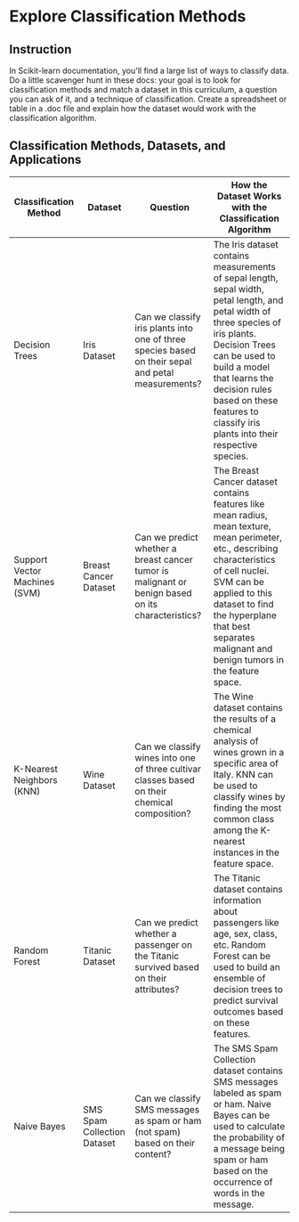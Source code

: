 # Explore Classification Methods

## Instruction
In Scikit-learn documentation, you'll find a large list of ways to classify data. Do a little scavenger hunt in these docs: your goal is to look for classification methods and match a dataset in this curriculum, a question you can ask of it, and a technique of classification. Create a spreadsheet or table in a .doc file and explain how the dataset would work with the classification algorithm.

## Classification Methods, Datasets, and Applications

| Classification Method   | Dataset                       | Question                                                                                     | How the Dataset Works with the Classification Algorithm                                                                                                     |
|-------------------------|-------------------------------|----------------------------------------------------------------------------------------------|---------------------------------------------------------------------------------------------------------------------------------------------------------------|
| Decision Trees          | Iris Dataset                  | Can we classify iris plants into one of three species based on their sepal and petal measurements? | The Iris dataset contains measurements of sepal length, sepal width, petal length, and petal width of three species of iris plants. Decision Trees can be used to build a model that learns the decision rules based on these features to classify iris plants into their respective species. |
| Support Vector Machines (SVM) | Breast Cancer Dataset       | Can we predict whether a breast cancer tumor is malignant or benign based on its characteristics? | The Breast Cancer dataset contains features like mean radius, mean texture, mean perimeter, etc., describing characteristics of cell nuclei. SVM can be applied to this dataset to find the hyperplane that best separates malignant and benign tumors in the feature space. |
| K-Nearest Neighbors (KNN)| Wine Dataset                   | Can we classify wines into one of three cultivar classes based on their chemical composition?  | The Wine dataset contains the results of a chemical analysis of wines grown in a specific area of Italy. KNN can be used to classify wines by finding the most common class among the K-nearest instances in the feature space. |
| Random Forest            | Titanic Dataset                | Can we predict whether a passenger on the Titanic survived based on their attributes?           | The Titanic dataset contains information about passengers like age, sex, class, etc. Random Forest can be used to build an ensemble of decision trees to predict survival outcomes based on these features. |
| Naive Bayes              | SMS Spam Collection Dataset    | Can we classify SMS messages as spam or ham (not spam) based on their content?                 | The SMS Spam Collection dataset contains SMS messages labeled as spam or ham. Naive Bayes can be used to calculate the probability of a message being spam or ham based on the occurrence of words in the message. |

